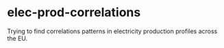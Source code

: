 # elec-prod-correlations
Trying to find correlations patterns in electricity production profiles across the EU.
